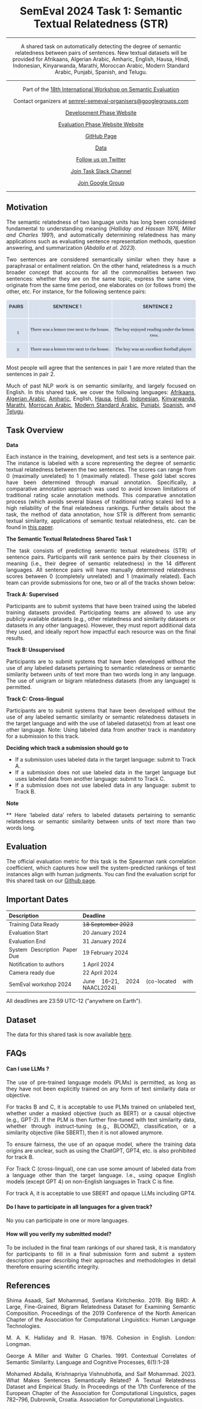 
<center>

#   **SemEval 2024 Task 1: Semantic Textual Relatedness (STR)** 
---
A shared task on automatically detecting the degree of semantic relatedness between pairs of sentences. New textual datasets will be provided for Afrikaans, Algerian Arabic, Amharic, English, Hausa, Hindi, Indonesian, Kinyarwanda, Marathi, Moroccan Arabic, Modern Standard Arabic, Punjabi, Spanish, and Telugu.

---
 Part of the [18th International Workshop on Semantic Evaluation](https://semeval.github.io/SemEval2024/tasks.html)

<!-- 
<center> -->

 Contact organizers at [semrel-semeval-organisers@googlegroups.com](mailto:semrel-semeval-organisers@googlegroups.com)

 [Development Phase Website](https://codalab.lisn.upsaclay.fr/competitions/15715)


 [Evaluation Phase Website Website](https://codalab.lisn.upsaclay.fr/competitions/16799)


<!-- 
<center> -->

 [GitHub Page](https://github.com/semantic-textual-relatedness/Semantic_Relatedness_SemEval2024)

 [Data](https://github.com/semantic-textual-relatedness/Semantic_Relatedness_SemEval2024)

 [Follow us on Twitter](https://twitter.com/SemRel2024)

 [Join Task Slack Channel](https://join.slack.com/t/semrelsemeval2024/shared_invite/zt-2446ppar5-62koodIDFC9bCRMlR0ATkA)

 [Join Google Group](https://groups.google.com/forum/#!forum/semrel-semeval-participants/join)


<!-- <center> -->


<!-- >  [Visit CodaLab competition website](https://codalab.lisn.upsaclay.fr/competitions/7320) -->

<!-- <font size=3> <span style="color: blue;"> AfriSenti dataset is available at task's:[GitHub repo](https://github.com/afrisenti-semeval/afrisent-semeval-2023) </span> </font>
 -->

</center>

---
## **Motivation**

The semantic relatedness of two language units has long been considered fundamental to understanding meaning (<cite>Halliday and Hassan 1976, Miller and Charles 1991</cite>), and automatically determining relatedness has many applications such as evaluating sentence representation methods, question answering, and summarization (<cite>Abdalla et al. 2023</cite>).

Two sentences are considered semantically similar when they have a paraphrasal or entailment relation. On the other hand, relatedness is a much broader concept that accounts for all the commonalities between two sentences: whether they are on the same topic, express the same view, originate from the same time period, one elaborates on (or follows from) the other, etc. For instance, for the following sentence pairs:

<center>

![sentence pairs](pairs_semrel.png)

</center>

Most people will agree that the sentences in pair 1 are more related than the sentences in pair 2. 

Much of past NLP work is on semantic similarity, and largely focused on English. In this shared task, we cover the following languages: [Afrikaans](https://en.wikipedia.org/wiki/Afrikaans), [Algerian Arabic](https://en.wikipedia.org/wiki/Algerian_Arabic), [Amharic](https://en.wikipedia.org/wiki/Amharic), English, [Hausa](https://en.wikipedia.org/wiki/Hausa_language), [Hindi](https://en.wikipedia.org/wiki/Hindi), [Indonesian](https://en.wikipedia.org/wiki/Indonesian_language), [Kinyarwanda](https://en.wikipedia.org/wiki/Kinyarwanda), [Marathi](https://en.wikipedia.org/wiki/Marathi_language), [Morrocan Arabic](https://en.wikipedia.org/wiki/Moroccan_Arabic), [Modern Standard Arabic](https://en.wikipedia.org/wiki/Modern_Standard_Arabic), [Punjabi](https://en.wikipedia.org/wiki/Punjabi_language), [Spanish](https://en.wikipedia.org/wiki/Spanish_language), and [Telugu](https://en.wikipedia.org/wiki/Telugu_language).

## **Task Overview**
<p><strong>Data</strong></p>
 
<p>Each instance in the training, development, and test sets is a sentence pair. The instance is labeled with a score representing the degree of semantic textual relatedness between the two sentences. The scores can range from 0 (maximally unrelated) to 1 (maximally related). These gold label scores have been determined through manual annotation. Specifically, a comparative annotation approach was used to avoid known limitations of traditional rating scale annotation methods. This comparative annotation process (which avoids several biases of traditional rating scales) led to a high reliability of the final relatedness rankings.
Further details about the task, the method of data annotation, how STR is different from semantic textual similarity, applications of semantic textual relatedness, etc. can be found in <a href="https://aclanthology.org/2023.eacl-main.55.pdf">this paper</a>.
</p>

<p><strong> The Semantic Textual Relatedness Shared Task 1</strong></p>
<p>The task consists of predicting semantic textual relatedness (STR) of sentence pairs. Participants will rank sentence pairs by their closeness in meaning (i.e., their degree of semantic relatedness) in the 14 different languages. All sentence pairs will have manually determined relatedness scores between 0 (completely unrelated) and 1 (maximally related). Each team can provide submissions for one, two or all of the tracks shown below:

</p>

<p><strong>Track A: Supervised</strong></p>
<p>Participants are to submit systems that have been trained using the labeled training datasets provided. Participating teams are allowed to use any publicly available datasets (e.g., other relatedness and similarity datasets or datasets in any other languages). However, they must report additional data they used, and ideally report how impactful each resource was on the final results.
</p>


<p><strong>Track B: Unsupervised</strong></p>
<p>Participants are to submit systems that have been developed without the use of any labeled datasets pertaining to semantic relatedness or semantic similarity between units of text more than two words long in any language. The use of unigram or bigram relatedness datasets (from any language) is permitted. 
</p>

<p><strong>Track C: Cross-lingual</strong></p>
<p>Participants are to submit systems that have been developed without the use of any labeled semantic similarity or semantic relatedness datasets in the target language and with the use of labeled dataset(s) from at least one other language.  Note: Using labeled data from another track is mandatory for a submission to this track.
</p>

<p><strong>Deciding which track a submission should go to</strong></p>
 <ul>
	<LI> If a submission uses labeled data in the target language: submit to Track A.</LI>
 <LI> If a submission does not use labeled data in the target language but uses labeled data from another language: submit to Track C. </LI>
 <LI> If a submission does not use labeled data in any language: submit to Track B.</LI>
 </ul>

<p><strong>Note</strong></p>

<p>** Here ‘labeled data’ refers to labeled datasets pertaining to semantic relatedness or semantic similarity between units of text more than two words long. </p>

## **Evaluation**

The official evaluation metric for this task is the Spearman rank correlation coefficient, which captures how well the system-predicted rankings of test instances align with human judgments. You can find the evaluation script for this shared task on our [Github page](https://github.com/semantic-textual-relatedness/Semantic_Relatedness_SemEval2024/blob/main/evaluation_script/evaluation.py).

## **Important Dates**

| Description                  | Deadline                                     |
| ---------------------------- | ---------------------------------------------|
| Training Data Ready          | <s>18 September 2023</s>                     |
| Evaluation Start             | 20 January 2024                              |
| Evaluation End               | 31 January 2024                              |
| System Description Paper Due | 19 February 2024                             |
| Notification to authors      | 1 April 2024                                 |
| Camera ready due             | 22 April 2024                                |
| SemEval workshop 2024        | June 16–21, 2024 (co-located with NAACL2024) |


All deadlines are 23:59 UTC-12 ("anywhere on Earth").

## **Dataset**
The data for this shared task is now available [here](https://github.com/semantic-textual-relatedness/Semantic_Relatedness_SemEval2024#citing-this-work).


## **FAQs**

#### Can I use LLMs ?

<p>The use of pre-trained language models (PLMs) is permitted, as long as they have not been explicitly trained on any form of text similarity data or objective. </p>

<p>For tracks B and C, it is acceptable to use PLMs trained on unlabeled text, whether under a masked objective (such as BERT) or a causal objective (e.g., GPT-2). If the PLM is then further fine-tuned with text similarity data, whether through instruct-tuning (e.g., BLOOMZ), classification, or a similarity objective (like SBERT), then it is not allowed anymore.</p> 

<p>To ensure fairness, the use of an opaque model, where the training data origins are unclear, such as using the ChatGPT, GPT4, etc. is also prohibited for track B. </p>

<p>For Track C (cross-lingual), one can use some amount of labeled data from a language other than the target language. I.e., using opaque English models (except GPT 4) on non-English languages in Track C is fine. </p>

<p>For track A, it is acceptable to use SBERT and opaque LLMs including GPT4.</p> 


#### Do I have to participate in all languages for a given track?
<p>No you can participate in one or more languages.</p>


#### How will you verify my submitted model?


<p>To be included in the final team rankings of our shared task, it is mandatory for participants to fill in a final submission form and submit a system description paper describing their approaches and methodologies in detail therefore ensuring scientific integrity.</p>



<!-- ## **Communication**

- Join [Task Mailing List](https://groups.google.com/g/afrisenti-semeval)
- Join [Task Slack Channel](https://join.slack.com/t/afrisenti-semeval/shared_invite/zt-1fds98x1u-L3c~bpBI91IWRD80_Fy23Q) to communicate with the organizers.
- Contact Organizers: [afrisenti-semeval-organizers@googlegroups.com](mailto:afrisenti-semeval-organizers@googlegroups.com) -->


## **References**
Shima Asaadi, Saif Mohammad, Svetlana Kiritchenko. 2019. Big BiRD: A Large, Fine-Grained, Bigram Relatedness Dataset for Examining Semantic Composition. Proceedings of the 2019 Conference of the North American Chapter of the Association for Computational Linguistics: Human Language Technologies.

M. A. K. Halliday and R. Hasan. 1976. Cohesion in English. London: Longman.

George A Miller and Walter G Charles. 1991. Contextual Correlates of Semantic Similarity. Language and Cognitive Processes, 6(1):1–28

Mohamed Abdalla, Krishnapriya Vishnubhotla, and Saif Mohammad. 2023. What Makes Sentences Semantically Related? A Textual Relatedness Dataset and Empirical Study. In Proceedings of the 17th Conference of the European Chapter of the Association for Computational Linguistics, pages 782–796, Dubrovnik, Croatia. Association for Computational Linguistics.

<style>
body {
text-align: justify}
</style>
